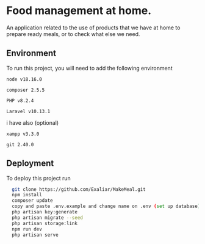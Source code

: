 # Food management at home.

An application related to the use of products that we have at home to prepare ready meals, or to check what else we need.

## Environment

To run this project, you will need to add the following environment

`node v18.16.0`

`composer 2.5.5`

`PHP v8.2.4`

`Laravel v10.13.1`

i have also (optional)

`xampp v3.3.0`

`git 2.40.0`

## Deployment

To deploy this project run

```bash
  git clone https://github.com/Exaliar/MakeMeal.git
  npm install
  composer update
  copy and paste .env.example and change name on .env (set up database)
  php artisan key:generate
  php artisan migrate --seed
  php artisan storage:link
  npm run dev
  php artisan serve
```
